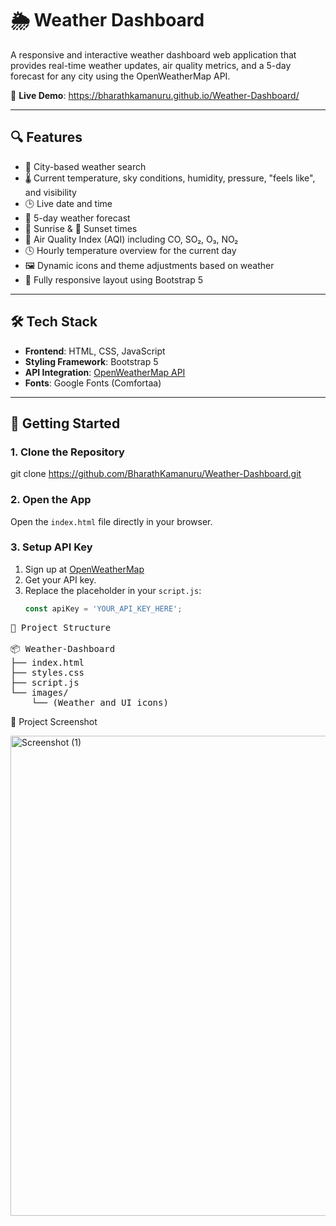 # 🌦️ Weather Dashboard

A responsive and interactive weather dashboard web application that provides real-time weather updates, air quality metrics, and a 5-day forecast for any city using the OpenWeatherMap API.

🔗 **Live Demo**: https://bharathkamanuru.github.io/Weather-Dashboard/

---

## 🔍 Features

- 🔎 City-based weather search
- 🌡️ Current temperature, sky conditions, humidity, pressure, "feels like", and visibility
- 🕒 Live date and time
- 📅 5-day weather forecast
- 🌄 Sunrise & 🌙 Sunset times
- 🧪 Air Quality Index (AQI) including CO, SO₂, O₃, NO₂
- 🕓 Hourly temperature overview for the current day
- 🖼️ Dynamic icons and theme adjustments based on weather
- 📱 Fully responsive layout using Bootstrap 5

---

## 🛠️ Tech Stack

- **Frontend**: HTML, CSS, JavaScript
- **Styling Framework**: Bootstrap 5
- **API Integration**: [OpenWeatherMap API](https://openweathermap.org/api)
- **Fonts**: Google Fonts (Comfortaa)

---

## 🚀 Getting Started

### 1. Clone the Repository

git clone https://github.com/BharathKamanuru/Weather-Dashboard.git

### 2. Open the App

Open the `index.html` file directly in your browser.

### 3. Setup API Key

1. Sign up at [OpenWeatherMap](https://openweathermap.org/)
2. Get your API key.
3. Replace the placeholder in your `script.js`:
   ```javascript
   const apiKey = 'YOUR_API_KEY_HERE';

<pre>📁 Project Structure
   
📦 Weather-Dashboard
├── index.html
├── styles.css
├── script.js
└── images/
    └── (Weather and UI icons)</pre> 
    
📸 Project Screenshot

<img width="1366" height="768" alt="Screenshot (1)" src="https://github.com/user-attachments/assets/c78ddf2f-cf90-4453-a8ad-fca3c342caa5" />
